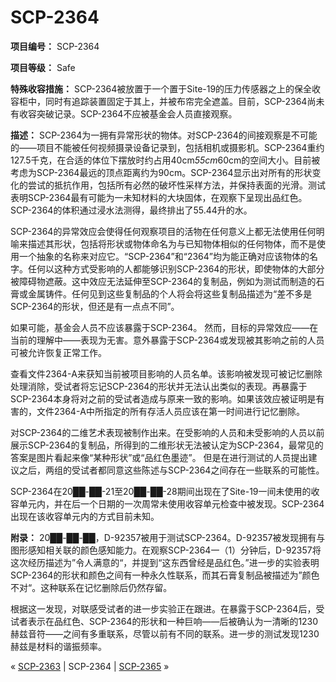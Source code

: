 # SCP-2364
                        


**项目编号：** SCP-2364

**项目等级：** Safe

**特殊收容措施：** SCP-2364被放置于一个置于Site-19的压力传感器之上的保全收容柜中，同时有追踪装置固定于其上，并被布帘完全遮盖。目前，SCP-2364尚未有收容突破记录。SCP-2364不应被基金会人员直接观察。

**描述：** SCP-2364为一拥有异常形状的物体。对SCP-2364的间接观察是不可能的——项目不能被任何视频摄录设备记录到，包括相机或摄影机。SCP-2364重约127.5千克，在合适的体位下摆放时约占用40cm*55cm*60cm的空间大小。目前被考虑为SCP-2364最远的顶点距离约为90cm。SCP-2364显示出对所有的形状变化的尝试的抵抗作用，包括所有必然的破坏性采样方法，并保持表面的光滑。测试表明SCP-2364最有可能为一未知材料的大块固体，在观察下呈现出品红色。SCP-2364的体积通过浸水法测得，最终排出了55.44升的水。

SCP-2364的异常效应会使得任何观察项目的活物在任何意义上都无法使用任何明喻来描述其形状，包括将形状或物体命名为与已知物体相似的任何物体，而不是使用一个抽象的名称来对应它。“SCP-2364”和“2364”均为能正确对应该物体的名字。任何以这种方式受影响的人都能够识别SCP-2364的形状，即使物体的大部分被障碍物遮蔽。这中效应无法延伸至SCP-2364的复制品，例如为测试而制造的石膏或金属铸件。任何见到这些复制品的个人将会将这些复制品描述为“差不多是SCP-2364的形状，但还是有一点点不同”。

如果可能，基金会人员不应该暴露于SCP-2364。 然而，目标的异常效应——在当前的理解中——表现为无害。意外暴露于SCP-2364或发现被其影响之前的人员可被允许恢复正常工作。

查看文件2364-A来获知当前被项目影响的人员名单。该影响被发现可被记忆删除处理消除，受试者将忘记SCP-2364的形状并无法认出类似的表现。再暴露于SCP-2364本身将对之前的受试者造成与原来一致的影响。如果该效应被证明是有害的，文件2364-A中所指定的所有存活人员应该在第一时间进行记忆删除。

对SCP-2364的二维艺术表现被制作出来。在受影响的人员和未受影响的人员以前展示SCP-2364的复制品，所得到的二维形状无法被认定为SCP-2364，最常见的答案是图片看起来像“某种形状”或“品红色墨迹”。 但是在进行测试的人员提出建议之后，两组的受试者都同意这些陈述与SCP-2364之间存在一些联系的可能性。

SCP-2364在20██-██-21至20██-██-28期间出现在了Site-19一间未使用的收容单元内，并在后一个日期的一次周常未使用收容单元检查中被发现。SCP-2364出现在该收容单元内的方式目前未知。

**附录：** 20██-██-██，D-92357被用于测试SCP-2364。D-92357被发现拥有与图形感知相关联的颜色感知能力。在观察SCP-2364一（1）分钟后，D-92357将这次经历描述为”令人满意的“，并提到“这东西曾经是品红色。”进一步的实验表明SCP-2364的形状和颜色之间有一种永久性联系，而其石膏复制品被描述为”颜色不对“。这种联系在记忆删除后仍然存留。

根据这一发现，对联感受试者的进一步实验正在跟进。在暴露于SCP-2364后，受试者表示在品红色、SCP-2364的形状和一种巨响——后被确认为一清晰的1230赫兹音符——之间有多重联系，尽管以前有不同的联系。进一步的测试发现1230赫兹是材料的谐振频率。



« <a shape='rect' class='newpage' href='/scp-2363'>SCP-2363</a> | SCP-2364 | [SCP-2365](/scp-2365) »





                    
